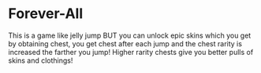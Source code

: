 # Forever-All
This is a game like jelly jump BUT you can unlock epic skins which you get by obtaining chest, you get chest after each jump and the chest rarity is increased the farther you jump! Higher rarity chests give you better pulls of skins and clothings!
